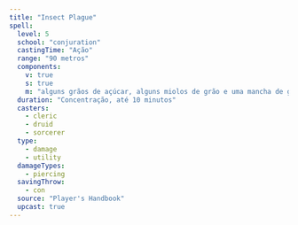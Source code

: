 ```yaml
---
title: "Insect Plague"
spell:
  level: 5
  school: "conjuration"
  castingTime: "Ação"
  range: "90 metros"
  components:
    v: true
    s: true
    m: "alguns grãos de açúcar, alguns miolos de grão e uma mancha de gordura"
  duration: "Concentração, até 10 minutos"
  casters:
    - cleric
    - druid
    - sorcerer
  type:
    - damage
    - utility
  damageTypes:
    - piercing
  savingThrow:
    - con
  source: "Player's Handbook"
  upcast: true
---
```

